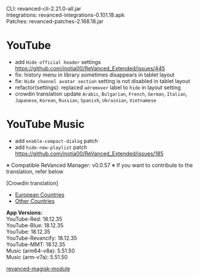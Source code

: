 CLI: revanced-cli-2.21.0-all.jar  
Integrations: revanced-integrations-0.101.18.apk  
Patches: revanced-patches-2.168.18.jar  

YouTube
==
- add `Hide official header` settings https://github.com/inotia00/ReVanced_Extended/issues/445
- fix: history menu in library sometimes disappears in tablet layout
- fix: `Hide channel avatar section` setting is not disabled in tablet layout
- refactor(settings): replaced `adremover` label to `hide` in layout setting
- crowdin translation update
`Arabic`, `Bulgarian`, `French`, `German`, `Italian`, `Japanese`, `Korean`, `Russian`, `Spanish`, `Ukrainian`, `Vietnamese`


YouTube Music
==
- add `enable-compact-dialog` patch
- add `hide-new-playlist` patch https://github.com/inotia00/ReVanced_Extended/issues/185


※ Compatible ReVanced Manager: v0.0.57
※ If you want to contribute to the translation, refer below

[Crowdin translation]
- [European Countries](https://crowdin.com/project/revancedextendedeu)
- [Other Countries](https://crowdin.com/project/revancedextended)
  
**App Versions:**  
YouTube-Red: 18.12.35  
YouTube-Blue: 18.12.35  
YouTube: 18.12.35  
YouTube-Revancify: 18.12.35  
YouTube-MMT: 18.12.35  
Music (arm64-v8a): 5.51.50  
Music (arm-v7a): 5.51.50  

[revanced-magisk-module](https://github.com/nikhilbadyal/revanced-magisk-module)  
